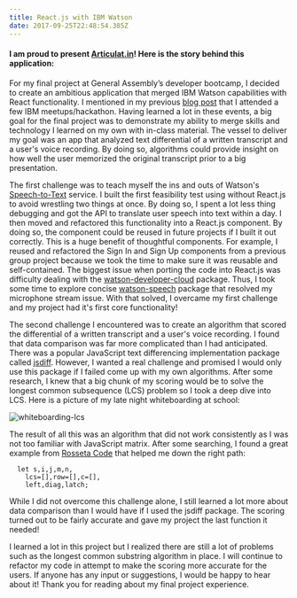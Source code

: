 ```yaml
---
title: React.js with IBM Watson
date: 2017-09-25T22:48:54.385Z
---
```

#### I am proud to present [Articulat.in](https://articulatin.herokuapp.com)! Here is the story behind this application:

For my final project at General Assembly’s developer bootcamp, I decided to create an ambitious application that merged IBM Watson capabilities with React functionality. I mentioned in my previous [blog post](https://kevinchen.netlify.com/post/first/) that I attended a few IBM meetups/hackathon. Having learned a lot in these events, a big goal for the final project was to demonstrate my ability to merge skills and technology I learned on my own with in-class material. The vessel to deliver my goal was an app that analyzed text differential of a written transcript and a user's voice recording. By doing so, algorithms could provide insight on how well the user memorized the original transcript prior to a big presentation.

The first challenge was to teach myself the ins and outs of Watson's [Speech-to-Text](https://www.ibm.com/watson/services/speech-to-text/) service. I built the first feasibility test using without React.js to avoid wrestling two things at once. By doing so, I spent a lot less thing debugging and got the API to translate user speech into text within a day. I then moved and refactored this functionality into a React.js component. By doing so, the component could be reused in future projects if I built it out correctly. This is a huge benefit of thoughtful components. For example, I reused and refactored the Sign In and Sign Up components from a previous group project because we took the time to make sure it was reusable and self-contained. The biggest issue when porting the code into React.js was difficulty dealing with the [watson-developer-cloud](https://www.npmjs.com/package/watson-developer-cloud) package. Thus, I took some time to explore concise [watson-speech](https://www.npmjs.com/package/watson-speech) package that resolved my microphone stream issue. With that solved, I overcame my first challenge and my project had it's first core functionality! 


The second challenge I encountered was to create an algorithm that scored the differential of a written transcript and a user's voice recording. I found that data comparison was far more complicated than I had anticipated. There was a popular JavaScript text differencing implementation package called [jsdiff](https://github.com/kpdecker/jsdiff). However, I wanted a real challenge and promised I would only use this package if I failed come up with my own algorithms. After some research, I knew that a big chunk of my scoring would be to solve the longest common subsequence (LCS) problem so I took a deep dive into LCS. Here is a picture of my late night whiteboarding at school:

![whiteboarding-lcs](/img/blog/lcsproblem1.JPG)

The result of all this was an algorithm that did not work consistently as I was not too familiar with JavaScript matrix. After some searching, I found a great example from [Rosseta Code](http://rosettacode.org/wiki/Longest_common_subsequence#JavaScript) that helped me down the right path:

```
  let s,i,j,m,n,		
    lcs=[],row=[],c=[],		
    left,diag,latch;

```
While I did not overcome this challenge alone, I still learned a lot more about data comparison than I would have if I used the jsdiff package. The scoring turned out to be fairly accurate and gave my project the last function it needed!

I learned a lot in this project but I realized there are still a lot of problems such as the longest common substring algorithm in place. I will continue to refactor my code in attempt to make the scoring more accurate for the users. If anyone has any input or suggestions, I would be happy to hear about it! Thank you for reading about my final project experience. 







